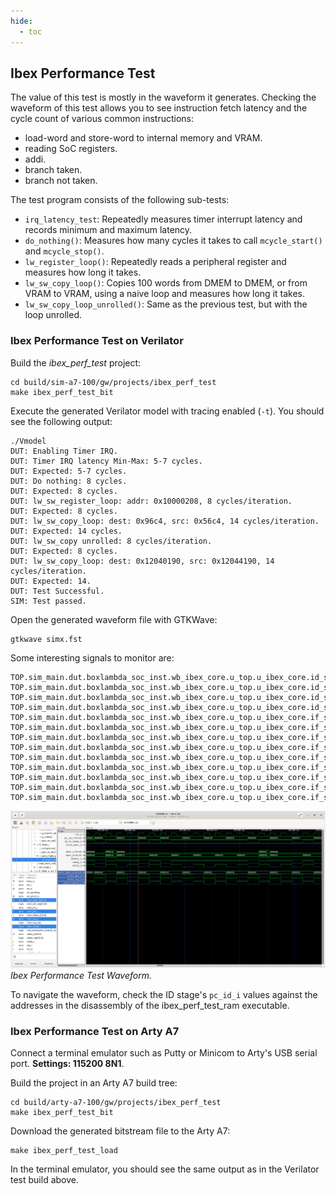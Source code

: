 ```yaml
---
hide:
  - toc
---
```


## Ibex Performance Test

The value of this test is mostly in the waveform it generates. Checking the waveform of this test allows you to see instruction fetch latency and the cycle count of various common instructions: 

- load-word and store-word to internal memory and VRAM.
- reading SoC registers.
- addi.
- branch taken.
- branch not taken.

The test program consists of the following sub-tests:

- `irq_latency_test`: Repeatedly measures timer interrupt latency and records minimum and maximum latency.
- `do_nothing()`: Measures how many cycles it takes to call `mcycle_start()` and `mcycle_stop()`.
- `lw_register_loop()`: Repeatedly reads a peripheral register and measures how long it takes.
- `lw_sw_copy_loop()`: Copies 100 words from DMEM to DMEM, or from VRAM to VRAM, using a naive loop and measures how long it takes.
- `lw_sw_copy_loop_unrolled()`: Same as the previous test, but with the loop unrolled.

### Ibex Performance Test on Verilator

Build the *ibex_perf_test* project:

```
cd build/sim-a7-100/gw/projects/ibex_perf_test
make ibex_perf_test_bit
```

Execute the generated Verilator model with tracing enabled (`-t`). You should see the following output:

```
./Vmodel
DUT: Enabling Timer IRQ.
DUT: Timer IRQ latency Min-Max: 5-7 cycles.
DUT: Expected: 5-7 cycles.
DUT: Do nothing: 8 cycles.
DUT: Expected: 8 cycles.
DUT: lw_sw_register_loop: addr: 0x10000208, 8 cycles/iteration.
DUT: Expected: 8 cycles.
DUT: lw_sw_copy_loop: dest: 0x96c4, src: 0x56c4, 14 cycles/iteration.
DUT: Expected: 14 cycles.
DUT: lw_sw_copy unrolled: 8 cycles/iteration.
DUT: Expected: 8 cycles.
DUT: lw_sw_copy_loop: dest: 0x12040190, src: 0x12044190, 14 cycles/iteration.
DUT: Expected: 14.
DUT: Test Successful.
SIM: Test passed.
```

Open the generated waveform file with GTKWave:

```
gtkwave simx.fst
```

Some interesting signals to monitor are:

```
TOP.sim_main.dut.boxlambda_soc_inst.wb_ibex_core.u_top.u_ibex_core.id_stage_i.controller_i.clk_i
TOP.sim_main.dut.boxlambda_soc_inst.wb_ibex_core.u_top.u_ibex_core.id_stage_i.controller_i.pc_id_i[31:0]
TOP.sim_main.dut.boxlambda_soc_inst.wb_ibex_core.u_top.u_ibex_core.id_stage_i.controller_i.id_in_ready_o
TOP.sim_main.dut.boxlambda_soc_inst.wb_ibex_core.u_top.u_ibex_core.id_stage_i.controller_i.instr_exec_i
TOP.sim_main.dut.boxlambda_soc_inst.wb_ibex_core.u_top.u_ibex_core.if_stage_i.gen_single_prefetch_buffer.single_prefetch_buffer_i.addr_i[31:0]
TOP.sim_main.dut.boxlambda_soc_inst.wb_ibex_core.u_top.u_ibex_core.if_stage_i.gen_single_prefetch_buffer.single_prefetch_buffer_i.addr_o[31:0]
TOP.sim_main.dut.boxlambda_soc_inst.wb_ibex_core.u_top.u_ibex_core.if_stage_i.gen_single_prefetch_buffer.single_prefetch_buffer_i.branch_i
TOP.sim_main.dut.boxlambda_soc_inst.wb_ibex_core.u_top.u_ibex_core.if_stage_i.gen_single_prefetch_buffer.single_prefetch_buffer_i.ready_i
TOP.sim_main.dut.boxlambda_soc_inst.wb_ibex_core.u_top.u_ibex_core.if_stage_i.gen_single_prefetch_buffer.single_prefetch_buffer_i.valid_o
TOP.sim_main.dut.boxlambda_soc_inst.wb_ibex_core.u_top.u_ibex_core.if_stage_i.gen_single_prefetch_buffer.single_prefetch_buffer_i.instr_addr_o[31:0]
TOP.sim_main.dut.boxlambda_soc_inst.wb_ibex_core.u_top.u_ibex_core.if_stage_i.gen_single_prefetch_buffer.single_prefetch_buffer_i.instr_gnt_i
TOP.sim_main.dut.boxlambda_soc_inst.wb_ibex_core.u_top.u_ibex_core.if_stage_i.gen_single_prefetch_buffer.single_prefetch_buffer_i.instr_req_o
TOP.sim_main.dut.boxlambda_soc_inst.wb_ibex_core.u_top.u_ibex_core.if_stage_i.gen_single_prefetch_buffer.single_prefetch_buffer_i.instr_rvalid_i
```

[![Ibex Performance Test Waveform](assets/ibex_perf_test.png)](assets/ibex_perf_test.png)
*Ibex Performance Test Waveform.*

To navigate the waveform, check the ID stage's `pc_id_i` values against the addresses in the disassembly of the ibex_perf_test_ram executable.

### Ibex Performance Test on Arty A7

Connect a terminal emulator such as Putty or Minicom to Arty's USB serial port. **Settings: 115200 8N1**.

Build the project in an Arty A7 build tree:

```
cd build/arty-a7-100/gw/projects/ibex_perf_test
make ibex_perf_test_bit
```

Download the generated bitstream file to the Arty A7:

```
make ibex_perf_test_load
```

In the terminal emulator, you should see the same output as in the Verilator test build above.
